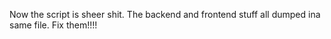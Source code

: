 Now the script is sheer shit.
The backend and frontend stuff all dumped ina same file.
Fix them!!!!

